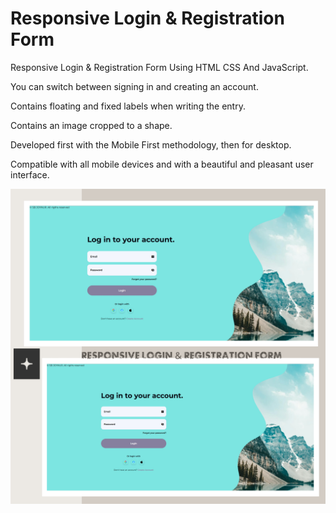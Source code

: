 # Responsive Login & Registration Form

Responsive Login & Registration Form Using HTML CSS And JavaScript.

You can switch between signing in and creating an account.

Contains floating and fixed labels when writing the entry.

Contains an image cropped to a shape.

Developed first with the Mobile First methodology, then for desktop.

Compatible with all mobile devices and with a beautiful and pleasant user interface.

![image alt](https://github.com/SBJOYNUR/Login-Registration-Form/blob/9ed8a4011e0dfe9e8a9af34809f9e22e592fe310/Responsive%20Login%20%26%20Registration%20Form%20preview.jpg)
